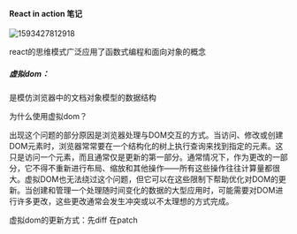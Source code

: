 #### React in action 笔记

![1593427812918](C:\Users\Administrator\AppData\Roaming\Typora\typora-user-images\1593427812918.png)

react的思维模式广泛应用了函数式编程和面向对象的概念

##### 虚拟dom：

是模仿浏览器中的文档对象模型的数据结构

为什么使用虚拟dom？

出现这个问题的部分原因是浏览器处理与DOM交互的方式。当访问、修改或创建DOM元素时，浏览器常常要在一个结构化的树上执行查询来找到指定的元素。这只是访问一个元素，而且通常仅是更新的第一部分。通常情况下，作为更改的一部分，它不得不重新进行布局、缩放和其他操作——所有这些操作往往计算量都很大。虚拟DOM也无法绕过这个问题，但它可以在这些限制下帮助优化对DOM的更新。当创建和管理一个处理随时间变化的数据的大型应用时，可能需要对DOM进行许多更改，这些更改通常会发生冲突或以不太理想的方式完成。

虚拟dom的更新方式：先diff 在patch